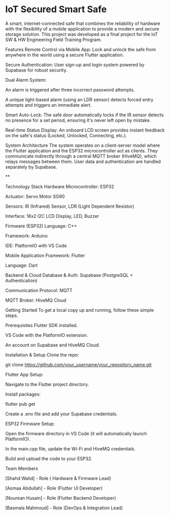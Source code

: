# IoT Secured Smart Safe
A smart, internet-connected safe that combines the reliability of hardware with the flexibility of a mobile application to provide a modern and secure storage solution. This project was developed as a final project for the IoT SW & HW Engineering Field Training Program.

 Features
 Remote Control via Mobile App: Lock and unlock the safe from anywhere in the world using a secure Flutter application.

 Secure Authentication: User sign-up and login system powered by Supabase for robust security.

 Dual Alarm System:

An alarm is triggered after three incorrect password attempts.

A unique light-based alarm (using an LDR sensor) detects forced entry attempts and triggers an immediate alert.

 Smart Auto-Lock: The safe door automatically locks if the IR sensor detects no presence for a set period, ensuring it's never left open by mistake.

 Real-time Status Display: An onboard LCD screen provides instant feedback on the safe's status (Locked, Unlocked, Connecting, etc.).

 System Architecture
The system operates on a client-server model where the Flutter application and the ESP32 microcontroller act as clients. They communicate indirectly through a central MQTT broker (HiveMQ), which relays messages between them. User data and authentication are handled separately by Supabase.

**

 Technology Stack
Hardware
Microcontroller: ESP32

Actuator: Servo Motor SG90

Sensors: IR (Infrared) Sensor, LDR (Light Dependent Resistor)

Interface: 16x2 I2C LCD Display, LED, Buzzer

Firmware (ESP32)
Language: C++

Framework: Arduino

IDE: PlatformIO with VS Code

Mobile Application
Framework: Flutter

Language: Dart

Backend & Cloud
Database & Auth: Supabase (PostgreSQL + Authentication)

Communication Protocol: MQTT

MQTT Broker: HiveMQ Cloud

 Getting Started
To get a local copy up and running, follow these simple steps.

Prerequisites
Flutter SDK installed.

VS Code with the PlatformIO extension.

An account on Supabase and HiveMQ Cloud.

Installation & Setup
Clone the repo:

git clone https://github.com/your_username/your_repository_name.git

Flutter App Setup:

Navigate to the Flutter project directory.

Install packages:

flutter pub get

Create a .env file and add your Supabase credentials.

ESP32 Firmware Setup:

Open the firmware directory in VS Code (it will automatically launch PlatformIO).

In the main.cpp file, update the Wi-Fi and HiveMQ credentials.

Build and upload the code to your ESP32.

 Team Members
 
[Shahd Walid] - Role ( Hardware & Firmware Lead)

[Asmaa Abdullah] - Role (Flutter UI Developer)

[Nourean Husain] - Role (Flutter Backend Developer)

[Basmala Mahmoud] - Role (DevOps & Integration Lead)

